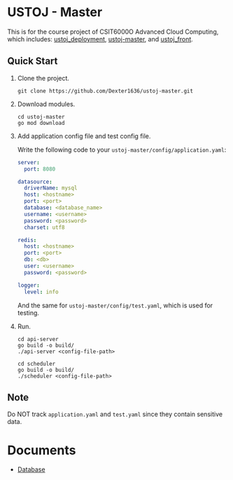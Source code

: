# USTOJ - Master

This is for the course project of CSIT6000O Advanced Cloud Computing, which includes:
[ustoj_deployment](https://github.com/KMFtcy/ustoj_deployment),
[ustoj-master](https://github.com/Dexter1636/ustoj-master), and
[ustoj_front](https://github.com/1023198294/ustoj_front).

## Quick Start

1. Clone the project.

    ```
    git clone https://github.com/Dexter1636/ustoj-master.git
    ```

2. Download modules.

    ```
    cd ustoj-master
    go mod download
    ```

3. Add application config file and test config file.

   Write the following code to your `ustoj-master/config/application.yaml`:

    ```yaml
    server:
      port: 8080
    
    datasource:
      driverName: mysql
      host: <hostname>
      port: <port>
      database: <database_name>
      username: <username>
      password: <password>
      charset: utf8
   
    redis:
      host: <hostname>
      port: <port>
      db: <db>
      user: <username>
      password: <password>
    
    logger:
      level: info
    ```

   And the same for `ustoj-master/config/test.yaml`, which is used for testing.

4. Run.
    ```
    cd api-server
    go build -o build/
    ./api-server <config-file-path>
    
    cd scheduler
    go build -o build/
    ./scheduler <config-file-path>
    ```

## Note

Do NOT track `application.yaml` and `test.yaml` since they contain sensitive data.

# Documents

- [Database](doc/database.md)
